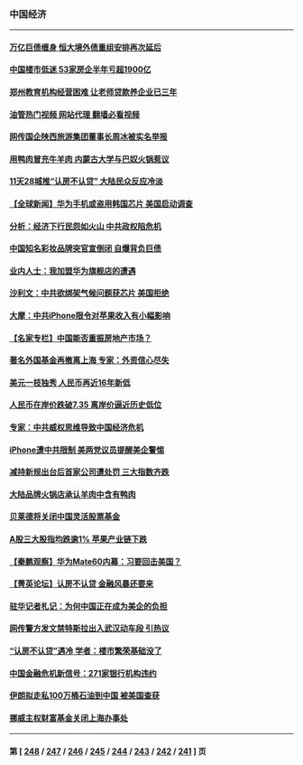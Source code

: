 ### 中国经济
---
#### [万亿巨债缠身 恒大境外债重组安排再次延后](../../pages/ncid283/n14070606.md?09101245) 
#### [中国楼市低迷 53家房企半年亏超1900亿](../../pages/ncid283/n14070592.md?09101245) 
#### [郑州教育机构经营困难 让老师贷款养企业已三年](../../pages/ncid283/n14070582.md?09101245) 
#### [油管热门视频 网站代理 翻墙必看视频](http://138.2.39.72:81/youtube.html?epic-marker?09101245)
#### [网传国企陕西旅游集团董事长周冰被实名举报](../../pages/ncid283/n14070405.md?09101245) 
#### [用鸭肉冒充牛羊肉 内蒙古大学与巴奴火锅惹议](../../pages/ncid283/n14070327.md?09101245) 
#### [11天28城推“认房不认贷” 大陆民众反应冷淡](../../pages/ncid283/n14070263.md?09101245) 
#### [【全球新闻】华为手机或盗用韩国芯片 美国启动调查](../../pages/ncid283/n14070292.md?09101245) 
#### [分析：经济下行民怨如火山 中共政权陷危机](../../pages/ncid283/n14069223.md?09101245) 
#### [中国知名彩妆品牌突官宣倒闭 自爆背负巨债](../../pages/ncid283/n14069989.md?09101245) 
#### [业内人士：我加盟华为旗舰店的遭遇](../../pages/ncid283/n14069840.md?09101245) 
#### [沙利文：中共欲绑架气候问题获芯片 美国拒绝](../../pages/ncid283/n14069966.md?09101245) 
#### [大摩：中共iPhone限令对苹果收入有小幅影响](../../pages/ncid283/n14069821.md?09101245) 
#### [【名家专栏】中国能否重振房地产市场？](../../pages/ncid283/n14068882.md?09101245) 
#### [著名外国基金再撤离上海 专家：外资信心尽失](../../pages/ncid283/n14069631.md?09101245) 
#### [美元一枝独秀 人民币再近16年新低](../../pages/ncid283/n14069691.md?09101245) 
#### [人民币在岸价跌破7.35 离岸价逼近历史低位](../../pages/ncid283/n14069538.md?09101245) 
#### [专家：中共威权思维导致中国经济危机](../../pages/ncid283/n14069520.md?09101245) 
#### [iPhone遭中共限制 美两党议员提醒美企警惕](../../pages/ncid283/n14069525.md?09101245) 
#### [减持新规出台后首家公司遭处罚 三大指数齐跌](../../pages/ncid283/n14069212.md?09101245) 
#### [大陆品牌火锅店承认羊肉中含有鸭肉](../../pages/ncid283/n14069234.md?09101245) 
#### [贝莱德将关闭中国灵活股票基金](../../pages/ncid283/n14069179.md?09101245) 
#### [A股三大股指均跌逾1% 苹果产业链下跌](../../pages/ncid283/n14069177.md?09101245) 
#### [【秦鹏观察】华为Mate60内幕：习要回击美国？](../../pages/ncid283/n14069169.md?09101245) 
#### [【菁英论坛】认房不认贷 金融风暴还要来](../../pages/ncid283/n14069145.md?09101245) 
#### [驻华记者札记：为何中国正在成为美企的负担](../../pages/ncid283/n14069113.md?09101245) 
#### [网传警方发文禁特斯拉出入武汉动车段 引热议](../../pages/ncid283/n14068818.md?09101245) 
#### [“认房不认贷”遇冷 学者：楼市繁荣基础没了](../../pages/ncid283/n14069094.md?09101245) 
#### [中国金融危机新信号：271家银行机构违约](../../pages/ncid283/n14069055.md?09101245) 
#### [伊朗拟走私100万桶石油到中国 被美国查获](../../pages/ncid283/n14069092.md?09101245) 
#### [挪威主权财富基金关闭上海办事处](../../pages/ncid283/n14069037.md?09101245) 

---
#### 第 [ [248](./248.md?09101245) / [247](./247.md?09101245) / [246](./246.md?09101245) / [245](./245.md?09101245) / [244](./244.md?09101245) / [243](./243.md?09101245) / [242](./242.md?09101245) / [241](./241.md?09101245) ] 页
